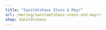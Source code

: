 ```yaml
---
title: "Sanitätshaus Stein & Mayr"
url: /mering/sanitaetshaus-stein-und-mayr/
shop: Sanitätshaus
---
```

